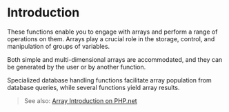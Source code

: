 # Introduction

These functions enable you to engage with arrays and perform a range of operations on them. Arrays play a crucial role in the storage, control, and manipulation of groups of variables.

Both simple and multi-dimensional arrays are accommodated, and they can be generated by the user or by another function.

Specialized database handling functions facilitate array population from database queries, while several functions yield array results.

> See also: [Array Introduction on PHP.net](https://www.php.net/manual/en/intro.array.php)

